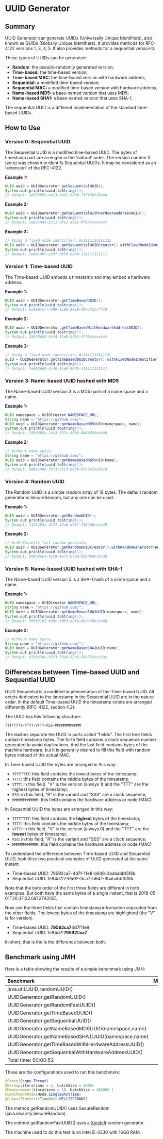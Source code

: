 
UUID Generator
======================================================

Summary
------------------------------------------------------

UUID Generator can generate UUIDs (Universally Unique Identifiers), also known as GUIDs (Globally Unique Identifiers). It provides methods for RFC-4122 versions 1, 3, 4, 5. It also provides methods for a sequential version 0.

These types of UUIDs can be generated:

* __Random__: the pseudo-randomly generated version;
* __Time-based:__ the time-based version;
* __Time-based MAC:__ the time-based version with hardware address;
* __Sequential:__ a modified time-based version;
* __Sequential MAC:__ a modified time-based version with hardware address;
* __Name-based MD5:__ a base-named version that uses MD5;
* __Name-based SHA1:__ a base-named version that uses SHA-1.

The sequential UUID is a different implementation of the standard time-based UUIDs.

How to Use
------------------------------------------------------

### Version 0: Sequential UUID

The Sequential UUID is a modified time-based UUID. The bytes of timestamp part are arrenged in the 'natural' order. The version number 0 (zero) was chosen to identify Sequential UUIDs. It may be considered as an 'extension' of the RFC-4122.

**Example 1:**

```java
UUID uuid = UUIDGenerator.getSequentialUUID();
System.out.println(uuid.toString());
// Output: 1e879099-a413-0e81-9888-737f8d128eed
```

**Example 2:**

```java
UUID uuid = UUIDGenerator.getSequentialWithHardwareAddressUUID();
System.out.println(uuid.toString());
// Output: 1e88c441-5711-0fa2-aaac-bf66xxxxxxxx
```

**Example 3:**

```java
// Using a fixed node identifier: 0x111111111111L
UUID uuid = UUIDGenerator.getSequentialUUIDCreator().withFixedNodeIdentifier(0x111111111111L).create();
System.out.println(uuid.toString());
// Output: 1e88c46f-e5df-0550-8e9d-111111111111
```

### Version 1: Time-based UUID

The Time-based UUID embeds a timestamp and may embed a hardware address.

**Example 1:**

```java
UUID uuid = UUIDGenerator.getTimeBasedUUID();
System.out.println(uuid.toString());
// Output: 8caea7c7-7909-11e8-a919-4b43423cffc9
```

**Example 2:**

```java
UUID uuid = UUIDGenerator.getTimeBasedWithHardwareAddressUUID();
System.out.println(uuid.toString());
// Output: 15670d26-8c44-11e8-bda5-47f8xxxxxxxx
```

**Example 3:**

```java
// Using a fixed node identifier: 0x111111111111L
uuid = UUIDGenerator.getTimeBasedUUIDCreator().withFixedNodeIdentifier(0x111111111111L).create();
System.out.println(uuid.toString());
// Output: fe682e80-8c46-11e8-98d5-111111111111
```

### Version 3: Name-based UUID hashed with MD5

The Name-based UUID version 3 is a MD5 hash of a name space and a name.

**Example 1:**

```java
UUID namespace = UUIDCreator.NAMESPACE_URL;
String name = "https://github.com/";
UUID uuid = UUIDGenerator.getNameBasedMD5UUID(namespace, name);
System.out.println(uuid.toString());
// Output: 295df05a-2c43-337c-b6b8-4b84826e4a94
```

**Example 2:**

```java
// Without name space.
String name = "https://github.com/";
UUID uuid = UUIDGenerator.getNameBasedMD5UUID(name);
System.out.println(uuid.toString());
// Output: 008ec445-3ff3-3513-b438-93cba7aa31c8
```

### Version 4: Random UUID

The Random UUID is a simple random array of 16 bytes. The default random generator is SecureRandom, but any one can be used.

**Example 1:**

```java
UUID uuid = UUIDGenerator.getRandomUUID();
System.out.println(uuid.toString());
// Output: 1133483a-df21-47a6-b667-7482d6ceae39
```

**Example 2:**

```java
// With Xorshift fast random generator
UUID uuid = UUIDGenerator.getRandomUUIDCreator().withRandomGenerator(new XorshiftRandom()).create();
System.out.println(uuid.toString());
// Output: d08b9aca-41c9-4e72-bc9d-95bda46c9730
```

### Version 5: Name-based UUID hashed with SHA-1

The Name-based UUID version 5 is a SHA-1 hash of a name space and a name.

**Example 1:**

```java
UUID namespace = UUIDCreator.NAMESPACE_URL;
String name = "https://github.com/";
UUID uuid = UUIDGenerator.getNameBasedSHA1UUID(namespace, name);
System.out.println(uuid.toString());
// Output: 39983165-606c-5d83-abfa-b97af8b1ae8d
```

**Example 2:**

```java
// Without name space
String name = "https://github.com/";
UUID uuid = UUIDGenerator.getNameBasedSHA1UUID(name);
System.out.println(uuid.toString());
// Output: d7b3438d-97f3-55e6-92a5-66a731eea5ac
```

Differences between Time-based UUID and Sequential UUID
------------------------------------------------------

UUID Sequential is a modified implementation of the Time-based UUID. All octets dedicated to the timestamp in the Sequential UUID are in the natural order. In the default Time-based UUID the timestamp octets are arranged differently (RFC-4122, section 4.2).

The UUID has this following structure:

`
TTTTTTTT-TTTT-VTTT-RSS-MMMMMMMMMMMM
`

The dashes separate the UUID in parts called "fields". The first tree fields contain timestamp bytes. The forth field contains a clock sequence number generated to avoid duplications. And the last field contains bytes of the machine hardware, but it is generally desired to fill this field with random bytes instead of the actual MAC.

In Time-based UUID the bytes are arranged in this way:

* `TTTTTTTT`: this field contains the lowest bytes of the timestamp;
* `TTTT`: this field contains the middle bytes of the timestamp;
* `VTTT`: in this field, "V" is the version (always 1) and the "TTT" are the highest bytes of timestamp;
* `RSS`: in this field, "R" is the variant and "SSS" are a clock sequence;
* `MMMMMMMMMMMM`: this field contains the hardware address or node (MAC)

In Sequential UUID the bytes are arranged in this way:

* `TTTTTTTT`: this field contains the **highest** bytes of the timestamp;
* `TTTT`: this field contains the middle bytes of the timestamp;
* `VTTT`: in this field, "V" is the version (always 0) and the "TTT" are the **lowest** bytes of timestamp;
* `RSS`: in this field, "R" is the variant and "SSS" are a clock sequence;
* `MMMMMMMMMMMM`: this field contains the hardware address or node (MAC)

To understand the difference between Time-based UUID and Sequential UUID, look thise two practical examples of UUID generated at the same instant.

* Time-based UUID: 79592ca7-4d7f-11e8-b946-3bababbf5f8b
* Sequential UUID: 1e84d7f7-9592-0ca7-b947-3bababbf5f8b

Note that the byte order of the first three fields are different in both examples. But both have the same bytes of a single instant, that is 2018-05-01T20:37:32.687274310Z.

Now see the three fields that contain timestamp information separated from the other fields. The lowest bytes of the timestamp are highlighted (the "V" is for version).

* Time-based UUID: **79592ca7**4d7f11e8
* Sequential UUID: 1e84d7f**79592**0**ca7**

In short, that is the is the difference between both.

Benchmark using JMH
------------------------------------------------------

Here is a table showing the results of a simple benchmark using JMH:

|Benchmark|Mode|Cnt|Score|Error|Units|
|:---|:---:|:---:|---:|---:|:---:|
|java.util.UUID.randomUUID()|ss|100|55,240|±4,955|ms/op|
|UUIDGenerator.getRandomUUID()|ss|100|48,127|±3,359|ms/op|
|UUIDGenerator.getRandomFastUUID()|ss|100|3,195|±0,582|ms/op|
|UUIDGenerator.getTimeBasedUUID()|ss|100|7,678|±3,937|ms/op|
|UUIDGenerator.getSequentialUUID()|ss|100|7,540|±3,926|ms/op|
|UUIDGenerator.getNameBasedMD5UUID(namespace,name)|ss|100|48,489|±4,815|ms/op|
|UUIDGenerator.getNameBasedSHA1UUID(namespace,name)|ss|100|57,981|±5,237|ms/op|
|UUIDGenerator.getTimeBasedWithHardwareAddressUUID()|ss|100|7,578|±3,911|ms/op|
|UUIDGenerator.getSequentialWithHardwareAddressUUID()|ss|100|7,462|±3,915|ms/op|
|Total time: 00:00:52|

These are the configurations used to run this benchmark:

```java
@State(Scope.Thread)
@Warmup(iterations = 1, batchSize = 1000)
@Measurement(iterations = 10, batchSize = 100000 )
@BenchmarkMode(Mode.SingleShotTime)
@OutputTimeUnit(TimeUnit.MILLISECONDS)
```

The method getRandomUUID() uses SecureRandom (java.security.SecureRandom).

The method getRandomFastUUID() uses a [Xorshift](https://en.wikipedia.org/wiki/Xorshift) random generator.

The machine used to do this test is an Intel i5-3330 with 16GB RAM.

